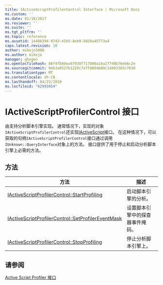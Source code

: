 ```yaml
---
title: IActiveScriptProfilerControl Interface | Microsoft Docs
ms.custom: ''
ms.date: 01/18/2017
ms.reviewer: ''
ms.suite: ''
ms.tgt_pltfrm: ''
ms.topic: reference
ms.assetid: 1448b394-9743-41b5-8eb9-5026a45773a4
caps.latest.revision: 10
author: mikejo5000
ms.author: mikejo
manager: ghogen
ms.openlocfilehash: 86f4fb8dea97930f717800a14a27740b76eb6c2e
ms.sourcegitcommit: 94b3a052fb1229c7e7f8804b09c1d403385c7630
ms.translationtype: MT
ms.contentlocale: zh-CN
ms.lasthandoff: 04/23/2019
ms.locfileid: "62993054"
---
```

# <a name="iactivescriptprofilercontrol-interface"></a>IActiveScriptProfilerControl 接口
由支持分析脚本引擎实现。 通常情况下，实现的对象`IActiveScriptProfilerControl`还实现[IActiveScript](../../winscript/reference/iactivescript.md)接口。 在这种情况下，可以获取的句柄`IActiveScriptProfilerControl`接口通过调用`IUnknown::QueryInterface`对象上的方法。 接口提供了用于停止和启动分析脚本引擎上必需的方法。  
  
## <a name="methods"></a>方法  
  
|方法|描述|  
|------------|-----------------|  
|[IActiveScriptProfilerControl::StartProfiling](../../winscript/reference/iactivescriptprofilercontrol-startprofiling.md)|启动脚本引擎的分析。|  
|[IActiveScriptProfilerControl::SetProfilerEventMask](../../winscript/reference/iactivescriptprofilercontrol-setprofilereventmask.md)|设置脚本引擎中的探查器事件掩码。|  
|[IActiveScriptProfilerControl::StopProfiling](../../winscript/reference/iactivescriptprofilercontrol-stopprofiling.md)|停止分析脚本引擎上。|  
  
## <a name="see-also"></a>请参阅  
 [Active Script Profiler 接口](../../winscript/reference/active-script-profiler-interfaces.md)